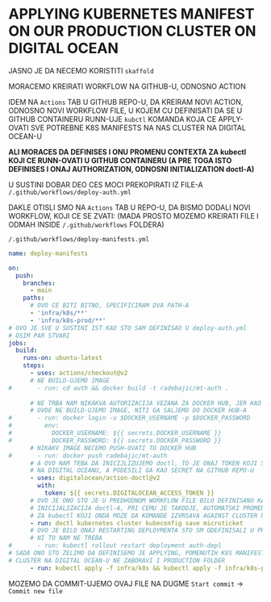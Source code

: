 # APPLYING KUBERNETES MANIFEST ON OUR PRODUCTION CLUSTER ON DIGITAL OCEAN

JASNO JE DA NECEMO KORISTITI `skaffold`

MORACEMO KREIRATI WORKFLOW NA GITHUB-U, ODNOSNO ACTION

IDEM NA `Actions` TAB U GITHUB REPO-U, DA KREIRAM NOVI ACTION, ODNOSNO NOVI WORKFLOW FILE, U KOJEM CU DEFINISATI DA SE U GITHUB CONTAINERU RUNN-UJE `kubctl` KOMANDA KOJA CE APPLY-OVATI SVE POTREBNE K8S MANIFESTS NA NAS CLUSTER NA DIGITAL OCEAN-U

**ALI MORACES DA DEFINISES I ONU PROMENU CONTEXTA ZA kubectl KOJI CE RUNN-OVATI U GITHUB CONTAINERU (A PRE TOGA ISTO DEFINISES I ONAJ AUTHORIZATION, ODNOSNI INITIALIZATION doctl-A)**

U SUSTINI DOBAR DEO CES MOCI PREKOPIRATI IZ FILE-A `/.github/workflows/deploy-auth.yml`

DAKLE OTISLI SMO NA `Actions` TAB U REPO-U, DA BISMO DODALI NOVI WORKFLOW, KOJI CE SE ZVATI: (MADA PROSTO MOZEMO KREIRATI FILE I ODMAH INSIDE `/.github/workflows` FOLDERA)

`/.github/workflows/deploy-manifests.yml`

```yml
name: deploy-manifests

on:
  push:
    branches:
      - main
    paths:
      # OVO CE BITI BITNO, SPECIFICIRAM DVA PATH-A
      - 'infra/k8s/**'
      - 'infra/k8s-prod/**'
# OVO JE SVE U SUSTINI IST KAO STO SAM DEFINISAO U deploy-auth.yml
# OSIM PAR STVARI
jobs:
  build:
    runs-on: ubuntu-latest
    steps:
      - uses: actions/checkout@v2
      # NE BUILD-UJEMO IMAGE
#       - run: cd auth && docker build -t radebajic/mt-auth .
      
      # NE TRBA NAM NIKAKVA AUTORIZACIJA VEZANA ZA DOCKER HUB, JER KAO STO REKOH
      # OVDE NE BUILD-UJEMO IMAGE, NITI GA SALJEMO DO DOCKER HUB-A
#       - run: docker login -u $DOCKER_USERNAME -p $DOCKER_PASSWORD
#         env:
#           DOCKER_USERNAME: ${{ secrets.DOCKER_USERNAME }}
#           DOCKER_PASSWORD: ${{ secrets.DOCKER_PASSWORD }}
      # NIKAKV IMAGE NECEMO PUSH-OVATI TO DOCKER HUB
#       - run: docker push radebajic/mt-auth
      # A OVO NAM TEBA DA INICIJLIZUJEMO doctl, TO JE ONAJ TOKEN KOJI SMO GENERISALI
      # NA DIGITAL OCEANU, A PODESILI GA KAO SECRET NA GITHUB REPO-U
      - uses: digitalocean/action-doctl@v2
        with:
          token: ${{ secrets.DIGITALOCEAN_ACCESS_TOKEN }}
      # OVO JE ONO STO JE U PREDHODNOM WORKFLOW FILE BILO DEFINISANO KAO
      # INICIJALIZACIJA doctl-A, PRI CEMU JE TAKODJE, AUTOMATSKI PROMENJEN CONTEXT
      # ZA kubectl KOJI ONDA MOZE DA KOMANDE IZVRSAVA AGAINST CLUSTER NA DIGITAL OCEAN-U
      - run: doctl kubernetes cluster kubeconfig save microticket
      # OVO JE BILO ONAJ RESTARTING DEPLOYMENTA STO SM ODEFINISALI U PROSLOM WORKFLOW FILE-U
      # NI TO NAM NE TREBA
#       - run: kubectl rollout restart deployment auth-depl
# SADA ONO STO ZELIMO DA DEFINISEMO JE APPLYING, POMENUTIH K8S MANIFESTOVA, NA NAS
# CLUSTER NA DIGITAL OCEAN-U NE ZABORAVI I PRODUCTION FOLDER
      - run: kubectl apply -f infra/k8s && kubectl apply -f infra/k8s-prod
```

MOZEMO DA COMMIT-UJEMO OVAJ FILE NA DUGME `Start commit` -> `Commit new file`


